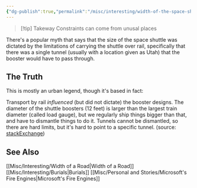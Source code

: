 ```yaml
---
{"dg-publish":true,"permalink":"/misc/interesting/width-of-the-space-shuttle/","tags":["misc","constraints"],"noteIcon":""}
---
```



>[!tip] Takeway
>Constraints can come from unusal places

There's a popular myth that says that the size of the space shuttle was  dictated by the limitations of carrying the shuttle over rail, specifically that there was a single tunnel (usually with a location given as Utah) that the booster would have to pass through.


## The Truth

This is mostly an urban legend, though it's based in fact:

Transport by rail *influenced* (but did not dictate) the booster designs. The diameter of the shuttle boosters (12 feet) is larger than the largest train diameter (called load gauge), but we regularly ship things bigger than that, and have to dismantle things to do it. Tunnels cannot be dismantled, so there are hard limits, but it's hard to point to a specific tunnel. (source: [stackExchange](https://space.stackexchange.com/a/4066/26048))

## See Also
[[Misc/Interesting/Width of a Road\|Width of a Road]]
[[Misc/Interesting/Burials\|Burials]]
[[Misc/Personal and Stories/Microsoft's Fire Engines\|Microsoft's Fire Engines]]
